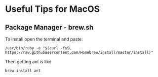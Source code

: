 # Useful Tips for MacOS

## Package Manager - brew.sh

To install open the terminal and paste:
```
/usr/bin/ruby -e "$(curl -fsSL https://raw.githubusercontent.com/Homebrew/install/master/install)"
```

Then getting ant is like
```
brew install ant
```

